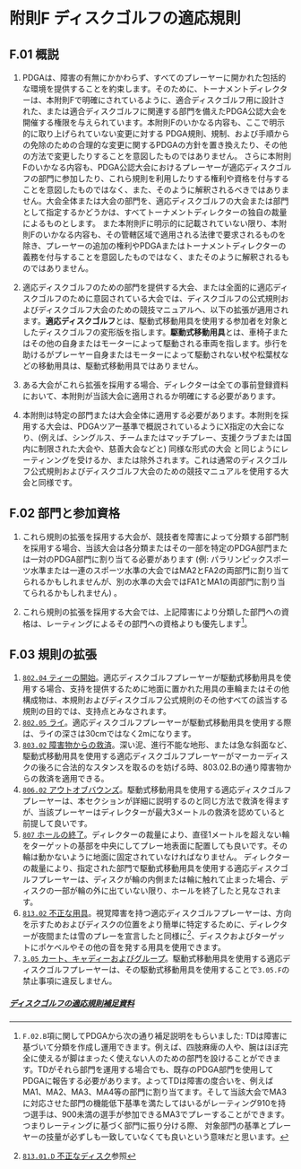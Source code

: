 # 附則F ディスクゴルフの適応規則

## F.01 概説

1. PDGAは、障害の有無にかかわらず、すべてのプレーヤーに開かれた包括的な環境を提供することを約束します。そのために、トーナメントディレクターは、本附則Fで明確にされているように、適合ディスクゴルフ用に設計された、または適合ディスクゴルフに関連する部門を備えたPDGA公認大会を開催する権限を与えられています。本附則Fのいかなる内容も、ここで明示的に取り上げられていない変更に対する PDGA規則、規制、および手順からの免除のための合理的な変更に関するPDGAの方針を置き換えたり、その他の方法で変更したりすることを意図したものではありません。
さらに本附則Fのいかなる内容も、PDGA公認大会におけるプレーヤーが適応ディスクゴルフの部門に参加したり、これら規則を利用したりする権利や資格を付与することを意図したものではなく、また、そのように解釈されるべきではありません。大会全体または大会の部門を、適応ディスクゴルフの大会または部門として指定するかどうかは、すべてトーナメントディレクターの独自の裁量によるものとします。
また本附則Fに明示的に記載されていない限り、本附則Fのいかなる内容も、その管轄区域で適用される法律で要求されるものを除き、プレーヤーの追加の権利やPDGAまたはトーナメントディレクターの義務を付与することを意図したものではなく、またそのように解釈されるものではありません。

1. 適応ディスクゴルフのための部門を提供する大会、または全面的に適応ディスクゴルフのために意図されている大会では、ディスクゴルフの公式規則およびディスクゴルフ大会のための競技マニュアルへ、以下の拡張が適用されます。**適応ディスクゴルフ**とは、駆動式移動用具を使用する参加者を対象としたディスクゴルフの変形版を指します。**駆動式移動用具**とは、車椅子またはその他の自身またはモーターによって駆動される車両を指します。歩行を助けるがプレーヤー自身またはモーターによって駆動されない杖や松葉杖などの移動用具は、駆動式移動用具ではありません。

1. ある大会がこれら拡張を採用する場合、ディレクターは全ての事前登録資料において、本附則が当該大会に適用されるか明確にする必要があります。

1. 本附則は特定の部門または大会全体に適用する必要があります。本附則を採用する大会は、PDGAツアー基準で概説されているようにX指定の大会になり、(例えば、シングルス、チームまたはマッチプレー、支援クラブまたは国内に制限された大会や、慈善大会などと) 同様な形式の大会 と同じようにレーティンングを受けるか、または除外されます。これは通常のディスクゴルフ公式規則およびディスクゴルフ大会のための競技マニュアルを使用する大会と同様です。

## F.02 部門と参加資格

1. これら規則の拡張を採用する大会が、競技者を障害によって分類する部門制を採用する場合、当該大会は各分類またはその一部を特定のPDGA部門または一対のPDGA部門に割り当てる必要があります (例: パラリンピックスポーツ水準または一連のスポーツ水準の大会ではMA2とFA2の両部門に割り当てられるかもしれませんが、別の水準の大会ではFA1とMA1の両部門に割り当てられるかもしれません) 。

1. これら規則の拡張を採用する大会では、上記障害により分類した部門への資格は、レーティングによるその部門への資格よりも優先します[^f1]。

## F.03 規則の拡張

1. [`802.04` ティーの開始](80204)。適応ディスクゴルフプレーヤーが駆動式移動用具を使用する場合、支持を提供するために地面に置かれた用具の車輪またはその他構成物は、本規則およびディスクゴルフ公式規則のその他すべての該当する規則の目的では、支持点とみなされます。
1. [`802.05` ライ](80205)。適応ディスクゴルフプレーヤーが駆動式移動用具を使用する際は、ライの深さは30cmではなく2mになります。
1. [`803.02` 障害物からの救済](80302)。深い泥、進行不能な地形、または急な斜面など、駆動式移動用具を使用する適応ディスクゴルフプレーヤーがマーカーディスクの後ろに合法的なスタンスを取るのを妨げる時、803.02.Bの通り障害物からの救済を適用できる。
1. [`806.02` アウトオブバウンズ](80602)。駆動式移動用具を使用する適応ディスクゴルフプレーヤーは、本セクションが詳細に説明するのと同じ方法で救済を得ますが、当該プレーヤーはディレクターが最大3メートルの救済を認めていると前提して良いです。
1. [`807` ホールの終了](807)。ディレクターの裁量により、直径1メートルを超えない輪をターゲットの基部を中央にしてプレー地表面に配置しても良いです。その輪は動かないように地面に固定されていなければなりません。 ディレクターの裁量により、指定された部門で駆動式移動用具を使用する適応ディスクゴルフプレーヤーは、ディスクが輪の内側または輪に触れて止まった場合、ディスクの一部が輪の外に出ていない限り、ホールを終了したと見なされます。
1. [`813.02` 不正な用具](81302)。視覚障害を持つ適応ディスクゴルフプレーヤーは、方向を示すためおよびディスクの位置をより簡単に特定するために、ディレクターが夜間または雪のプレーを宣言したと同様に[^f2]、ディスクおよびターゲットにポケベルやその他の音を発する用具を使用できます。
1. [`3.05` カート、キャディーおよびグループ](https://www.pdga.com/rules/competition-manual/305)。駆動式移動用具を使用する適応ディスクゴルフプレーヤーは、その駆動式移動用具を使用することで`3.05.F`の禁止事項に違反しません。


##### [ディスクゴルフの適応規則補足資料](https://drive.google.com/file/d/1pqpwrATw00Vn5M8o2lb5KQckR_As1M9E/view)

[^f1]: `F.02.B`項に関してPDGAから次の通り補足説明をもらいました: TDは障害に基づいて分類を作成し運用できます。例えば、四肢麻痺の人や、腕はほぼ完全に使えるが脚はまったく使えない人のための部門を設けることができます。TDがそれら部門を運用する場合でも、既存のPDGA部門を使用してPDGAに報告する必要があります。よってTDは障害の度合いを、例えばMA1、MA2、MA3、MA4等の部門に割り当てます。そして当該大会でMA3に対応させた部門の機能低下基準を満たしてはいるがレーティング910を持つ選手は、900未満の選手が参加できるMA3でプレーすることができます。
つまりレーティングに基づく部門に振り分ける際、
対象部門の基準とプレーヤーの技量が必ずしも一致していなくても良いという意味だと思います。

[^f2]: [`813.01.D` 不正なディスク](81301)参照
